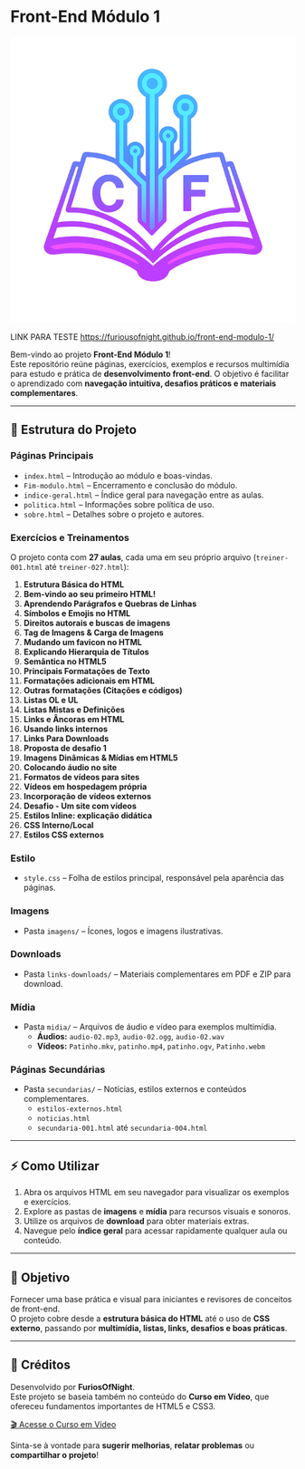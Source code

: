 # Front-End Módulo 1

![Logo do projeto](imagens/logo-sitebook.png)


LINK PARA TESTE https://furiousofnight.github.io/front-end-modulo-1/

Bem-vindo ao projeto **Front-End Módulo 1**!  
Este repositório reúne páginas, exercícios, exemplos e recursos multimídia para estudo e prática de **desenvolvimento front-end**. O objetivo é facilitar o aprendizado com **navegação intuitiva, desafios práticos e materiais complementares**.

---

## 📂 Estrutura do Projeto

### Páginas Principais
- `index.html` – Introdução ao módulo e boas-vindas.
- `Fim-modulo.html` – Encerramento e conclusão do módulo.
- `indice-geral.html` – Índice geral para navegação entre as aulas.
- `politica.html` – Informações sobre política de uso.
- `sobre.html` – Detalhes sobre o projeto e autores.

### Exercícios e Treinamentos
O projeto conta com **27 aulas**, cada uma em seu próprio arquivo (`treiner-001.html` até `treiner-027.html`):

1. **Estrutura Básica do HTML**
2. **Bem-vindo ao seu primeiro HTML!**
3. **Aprendendo Parágrafos e Quebras de Linhas**
4. **Símbolos e Emojis no HTML**
5. **Direitos autorais e buscas de imagens**
6. **Tag de Imagens & Carga de Imagens**
7. **Mudando um favicon no HTML**
8. **Explicando Hierarquia de Títulos**
9. **Semântica no HTML5**
10. **Principais Formatações de Texto**
11. **Formatações adicionais em HTML**
12. **Outras formatações (Citações e códigos)**
13. **Listas OL e UL**
14. **Listas Mistas e Definições**
15. **Links e Âncoras em HTML**
16. **Usando links internos**
17. **Links Para Downloads**
18. **Proposta de desafio 1**
19. **Imagens Dinâmicas & Mídias em HTML5**
20. **Colocando áudio no site**
21. **Formatos de vídeos para sites**
22. **Vídeos em hospedagem própria**
23. **Incorporação de vídeos externos**
24. **Desafio - Um site com vídeos**
25. **Estilos Inline: explicação didática**
26. **CSS Interno/Local**
27. **Estilos CSS externos**

### Estilo
- `style.css` – Folha de estilos principal, responsável pela aparência das páginas.

### Imagens
- Pasta `imagens/` – Ícones, logos e imagens ilustrativas.

### Downloads
- Pasta `links-downloads/` – Materiais complementares em PDF e ZIP para download.

### Mídia
- Pasta `midia/` – Arquivos de áudio e vídeo para exemplos multimídia.
  - **Áudios:** `audio-02.mp3`, `audio-02.ogg`, `audio-02.wav`
  - **Vídeos:** `Patinho.mkv`, `patinho.mp4`, `patinho.ogv`, `Patinho.webm`

### Páginas Secundárias
- Pasta `secundarias/` – Notícias, estilos externos e conteúdos complementares.
  - `estilos-externos.html`
  - `noticias.html`
  - `secundaria-001.html` até `secundaria-004.html`

---

## ⚡ Como Utilizar

1. Abra os arquivos HTML em seu navegador para visualizar os exemplos e exercícios.
2. Explore as pastas de **imagens** e **mídia** para recursos visuais e sonoros.
3. Utilize os arquivos de **download** para obter materiais extras.
4. Navegue pelo **índice geral** para acessar rapidamente qualquer aula ou conteúdo.

---

## 🎯 Objetivo

Fornecer uma base prática e visual para iniciantes e revisores de conceitos de front-end.  
O projeto cobre desde a **estrutura básica do HTML** até o uso de **CSS externo**, passando por **multimídia, listas, links, desafios e boas práticas**.

---

## 🙏 Créditos

Desenvolvido por **FuriosOfNight**.  
Este projeto se baseia também no conteúdo do **Curso em Vídeo**, que ofereceu fundamentos importantes de HTML5 e CSS3.

[🎬 Acesse o Curso em Vídeo](https://www.cursoemvideo.com)  

Sinta-se à vontade para **sugerir melhorias**, **relatar problemas** ou **compartilhar o projeto**!
